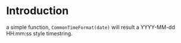 # Introduction

a simple function, ` CommonTimeFormat(date) ` will result a YYYY-MM-dd HH:mm:ss style timestring.



